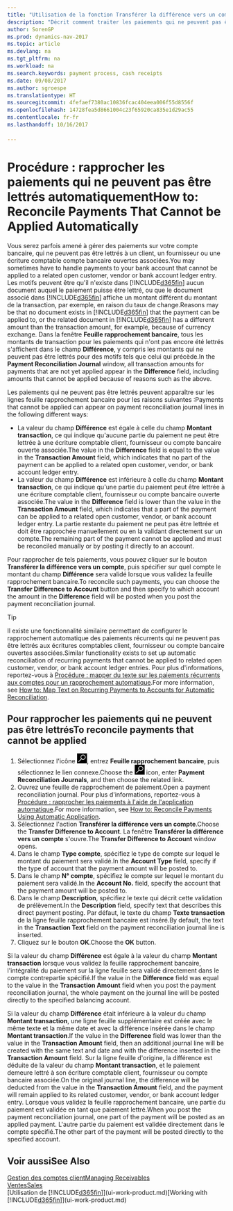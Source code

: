 ```yaml
---
title: "Utilisation de la fonction Transférer la différence vers un compte pour rapprocher les paiements"
description: "Décrit comment traiter les paiements qui ne peuvent pas être lettrés dans un document, par exemple lorsqu'un taux de change entraîne un changement de montants."
author: SorenGP
ms.prod: dynamics-nav-2017
ms.topic: article
ms.devlang: na
ms.tgt_pltfrm: na
ms.workload: na
ms.search.keywords: payment process, cash receipts
ms.date: 09/08/2017
ms.author: sgroespe
ms.translationtype: HT
ms.sourcegitcommit: 4fefaef7380ac10836fcac404eea006f55d8556f
ms.openlocfilehash: 14728fea5d8661004c23f65920ca835e1d29ac55
ms.contentlocale: fr-fr
ms.lasthandoff: 10/16/2017

---
```

# <a name="how-to-reconcile-payments-that-cannot-be-applied-automatically"></a><span data-ttu-id="79453-103">Procédure : rapprocher les paiements qui ne peuvent pas être lettrés automatiquement</span><span class="sxs-lookup"><span data-stu-id="79453-103">How to: Reconcile Payments That Cannot be Applied Automatically</span></span>
<span data-ttu-id="79453-104">Vous serez parfois amené à gérer des paiements sur votre compte bancaire, qui ne peuvent pas être lettrés à un client, un fournisseur ou une écriture comptable compte bancaire ouvertes associées.</span><span class="sxs-lookup"><span data-stu-id="79453-104">You may sometimes have to handle payments to your bank account that cannot be applied to a related open customer, vendor or bank account ledger entry.</span></span> <span data-ttu-id="79453-105">Les motifs peuvent être qu'il n'existe dans [!INCLUDE[d365fin](includes/d365fin_md.md)] aucun document auquel le paiement puisse être lettré, ou que le document associé dans [!INCLUDE[d365fin](includes/d365fin_md.md)] affiche un montant différent du montant de la transaction, par exemple, en raison du taux de change.</span><span class="sxs-lookup"><span data-stu-id="79453-105">Reasons may be that no document exists in [!INCLUDE[d365fin](includes/d365fin_md.md)] that the payment can be applied to, or the related document in [!INCLUDE[d365fin](includes/d365fin_md.md)] has a different amount than the transaction amount, for example, because of currency exchange.</span></span> <span data-ttu-id="79453-106">Dans la fenêtre **Feuille rapprochement bancaire**, tous les montants de transaction pour les paiements qui n'ont pas encore été lettrés s'affichent dans le champ **Différence**, y compris les montants qui ne peuvent pas être lettrés pour des motifs tels que celui qui précède.</span><span class="sxs-lookup"><span data-stu-id="79453-106">In the **Payment Reconciliation Journal** window, all transaction amounts for payments that are not yet applied appear in the **Difference** field, including amounts that cannot be applied because of reasons such as the above.</span></span>

<span data-ttu-id="79453-107">Les paiements qui ne peuvent pas être lettrés peuvent apparaître sur les lignes feuille rapprochement bancaire pour les raisons suivantes :</span><span class="sxs-lookup"><span data-stu-id="79453-107">Payments that cannot be applied can appear on payment reconciliation journal lines in the following different ways:</span></span>

* <span data-ttu-id="79453-108">La valeur du champ **Différence** est égale à celle du champ **Montant transaction**, ce qui indique qu'aucune partie du paiement ne peut être lettrée à une écriture comptable client, fournisseur ou compte bancaire ouverte associée.</span><span class="sxs-lookup"><span data-stu-id="79453-108">The value in the **Difference** field is equal to the value in the **Transaction Amount** field, which indicates that no part of the payment can be applied to a related open customer, vendor, or bank account ledger entry.</span></span>
* <span data-ttu-id="79453-109">La valeur du champ **Différence** est inférieure à celle du champ **Montant transaction**, ce qui indique qu'une partie du paiement peut être lettrée à une écriture comptable client, fournisseur ou compte bancaire ouverte associée.</span><span class="sxs-lookup"><span data-stu-id="79453-109">The value in the **Difference** field is lower than the value in the **Transaction Amount** field, which indicates that a part of the payment can be applied to a related open customer, vendor, or bank account ledger entry.</span></span> <span data-ttu-id="79453-110">La partie restante du paiement ne peut pas être lettrée et doit être rapprochée manuellement ou en la validant directement sur un compte.</span><span class="sxs-lookup"><span data-stu-id="79453-110">The remaining part of the payment cannot be applied and must be reconciled manually or by posting it directly to an account.</span></span>

<span data-ttu-id="79453-111">Pour rapprocher de tels paiements, vous pouvez cliquer sur le bouton **Transférer la différence vers un compte**, puis spécifier sur quel compte le montant du champ **Différence** sera validé lorsque vous validez la feuille rapprochement bancaire.</span><span class="sxs-lookup"><span data-stu-id="79453-111">To reconcile such payments, you can choose the **Transfer Difference to Account** button and then specify to which account the amount in the **Difference** field will be posted when you post the payment reconciliation journal.</span></span>

> [!TIP]  
>   <span data-ttu-id="79453-112">Il existe une fonctionnalité similaire permettant de configurer le rapprochement automatique des paiements récurrents qui ne peuvent pas être lettrés aux écritures comptables client, fournisseur ou compte bancaire ouvertes associées.</span><span class="sxs-lookup"><span data-stu-id="79453-112">Similar functionality exists to set up automatic reconciliation of recurring payments that cannot be applied to related open customer, vendor, or bank account ledger entries.</span></span> <span data-ttu-id="79453-113">Pour plus d'informations, reportez-vous à [Procédure : mapper du texte sur les paiements récurrents aux comptes pour un rapprochement automatique](receivables-how-map-text-recurring-payments-accounts-auto-reconcilliation.md).</span><span class="sxs-lookup"><span data-stu-id="79453-113">For more information, see [How to: Map Text on Recurring Payments to Accounts for Automatic Reconciliation](receivables-how-map-text-recurring-payments-accounts-auto-reconcilliation.md).</span></span>

## <a name="to-reconcile-payments-that-cannot-be-applied"></a><span data-ttu-id="79453-114">Pour rapprocher les paiements qui ne peuvent pas être lettrés</span><span class="sxs-lookup"><span data-stu-id="79453-114">To reconcile payments that cannot be applied</span></span>
1. <span data-ttu-id="79453-115">Sélectionnez l'icône ![Page ou état pour la recherche](media/ui-search/search_small.png "Page ou état pour la recherche"), entrez **Feuille rapprochement bancaire**, puis sélectionnez le lien connexe.</span><span class="sxs-lookup"><span data-stu-id="79453-115">Choose the ![Search for Page or Report](media/ui-search/search_small.png "Search for Page or Report icon") icon, enter **Payment Reconciliation Journals**, and then choose the related link.</span></span>
2. <span data-ttu-id="79453-116">Ouvrez une feuille de rapprochement de paiement.</span><span class="sxs-lookup"><span data-stu-id="79453-116">Open a payment reconciliation journal.</span></span> <span data-ttu-id="79453-117">Pour plus d'informations, reportez-vous à [Procédure : rapprocher les paiements à l'aide de l'application automatique](receivables-how-reconcile-payments-auto-application.md).</span><span class="sxs-lookup"><span data-stu-id="79453-117">For more information, see [How to: Reconcile Payments Using Automatic Application](receivables-how-reconcile-payments-auto-application.md).</span></span>
3. <span data-ttu-id="79453-118">Sélectionnez l'action **Transférer la différence vers un compte**.</span><span class="sxs-lookup"><span data-stu-id="79453-118">Choose the **Transfer Difference to Account**.</span></span> <span data-ttu-id="79453-119">La fenêtre **Transférer la différence vers un compte** s'ouvre.</span><span class="sxs-lookup"><span data-stu-id="79453-119">The **Transfer Difference to Account** window opens.</span></span>
4. <span data-ttu-id="79453-120">Dans le champ **Type compte**, spécifiez le type de compte sur lequel le montant du paiement sera validé.</span><span class="sxs-lookup"><span data-stu-id="79453-120">In the **Account Type** field, specify if the type of account that the payment amount will be posted to.</span></span>
5. <span data-ttu-id="79453-121">Dans le champ **N° compte**, spécifiez le compte sur lequel le montant du paiement sera validé.</span><span class="sxs-lookup"><span data-stu-id="79453-121">In the **Account No.** field, specify the account that the payment amount will be posted to.</span></span>
6. <span data-ttu-id="79453-122">Dans le champ **Description**, spécifiez le texte qui décrit cette validation de prélèvement.</span><span class="sxs-lookup"><span data-stu-id="79453-122">In the **Description** field, specify text that describes this direct payment posting.</span></span> <span data-ttu-id="79453-123">Par défaut, le texte du champ **Texte transaction** de la ligne feuille rapprochement bancaire est inséré.</span><span class="sxs-lookup"><span data-stu-id="79453-123">By default, the text in the **Transaction Text** field on the payment reconciliation journal line is inserted.</span></span>
7. <span data-ttu-id="79453-124">Cliquez sur le bouton **OK**.</span><span class="sxs-lookup"><span data-stu-id="79453-124">Choose the **OK** button.</span></span>

<span data-ttu-id="79453-125">Si la valeur du champ **Différence** est égale à la valeur du champ **Montant transaction** lorsque vous validez la feuille rapprochement bancaire, l'intégralité du paiement sur la ligne feuille sera validé directement dans le compte contrepartie spécifié.</span><span class="sxs-lookup"><span data-stu-id="79453-125">If the value in the **Difference** field was equal to the value in the **Transaction Amount** field when you post the payment reconciliation journal, the whole payment on the journal line will be posted directly to the specified balancing account.</span></span>

<span data-ttu-id="79453-126">Si la valeur du champ **Différence** était inférieure à la valeur du champ **Montant transaction**, une ligne feuille supplémentaire est créée avec le même texte et la même date et avec la différence insérée dans le champ **Montant transaction**.</span><span class="sxs-lookup"><span data-stu-id="79453-126">If the value in the **Difference** field was lower than the value in the **Transaction Amount** field, then an additional journal line will be created with the same text and date and with the difference inserted in the **Transaction Amount** field.</span></span> <span data-ttu-id="79453-127">Sur la ligne feuille d'origine, la différence est déduite de la valeur du champ **Montant transaction**, et le paiement demeure lettré à son écriture comptable client, fournisseur ou compte bancaire associée.</span><span class="sxs-lookup"><span data-stu-id="79453-127">On the original journal line, the difference will be deducted from the value in the **Transaction Amount** field, and the payment will remain applied to its related customer, vendor, or bank account ledger entry.</span></span> <span data-ttu-id="79453-128">Lorsque vous validez la feuille rapprochement bancaire, une partie du paiement est validée en tant que paiement lettré.</span><span class="sxs-lookup"><span data-stu-id="79453-128">When you post the payment reconciliation journal, one part of the payment will be posted as an applied payment.</span></span> <span data-ttu-id="79453-129">L'autre partie du paiement est validée directement dans le compte spécifié.</span><span class="sxs-lookup"><span data-stu-id="79453-129">The other part of the payment will be posted directly to the specified account.</span></span>

## <a name="see-also"></a><span data-ttu-id="79453-130">Voir aussi</span><span class="sxs-lookup"><span data-stu-id="79453-130">See Also</span></span>
[<span data-ttu-id="79453-131">Gestion des comptes client</span><span class="sxs-lookup"><span data-stu-id="79453-131">Managing Receivables</span></span>](receivables-manage-receivables.md)  
[<span data-ttu-id="79453-132">Ventes</span><span class="sxs-lookup"><span data-stu-id="79453-132">Sales</span></span>](sales-manage-sales.md)  
<span data-ttu-id="79453-133">[Utilisation de [!INCLUDE[d365fin](includes/d365fin_md.md)]](ui-work-product.md)</span><span class="sxs-lookup"><span data-stu-id="79453-133">[Working with [!INCLUDE[d365fin](includes/d365fin_md.md)]](ui-work-product.md)</span></span>

